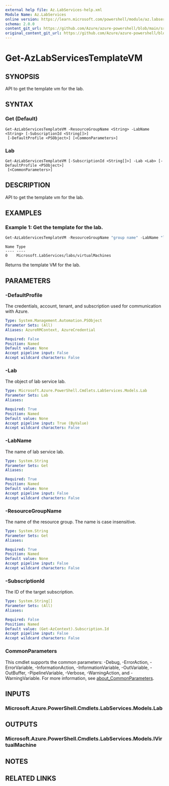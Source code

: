 ```yaml
---
external help file: Az.LabServices-help.xml
Module Name: Az.LabServices
online version: https://learn.microsoft.com/powershell/module/az.labservices/get-azlabservicestemplatevm
schema: 2.0.0
content_git_url: https://github.com/Azure/azure-powershell/blob/main/src/LabServices/LabServices/help/Get-AzLabServicesTemplateVM.md
original_content_git_url: https://github.com/Azure/azure-powershell/blob/main/src/LabServices/LabServices/help/Get-AzLabServicesTemplateVM.md
---
```


# Get-AzLabServicesTemplateVM

## SYNOPSIS
API to get the template vm for the lab.

## SYNTAX

### Get (Default)
```
Get-AzLabServicesTemplateVM -ResourceGroupName <String> -LabName <String> [-SubscriptionId <String[]>]
 [-DefaultProfile <PSObject>] [<CommonParameters>]
```

### Lab
```
Get-AzLabServicesTemplateVM [-SubscriptionId <String[]>] -Lab <Lab> [-DefaultProfile <PSObject>]
 [<CommonParameters>]
```

## DESCRIPTION
API to get the template vm for the lab.

## EXAMPLES

### Example 1: Get the template for the lab.
```powershell
Get-AzLabServicesTemplateVM -ResourceGroupName "group name" -LabName "lab name"
```

```output
Name Type
---- ----
0    Microsoft.LabServices/labs/virtualMachines
```

Returns the template VM for the lab.

## PARAMETERS

### -DefaultProfile
The credentials, account, tenant, and subscription used for communication with Azure.

```yaml
Type: System.Management.Automation.PSObject
Parameter Sets: (All)
Aliases: AzureRMContext, AzureCredential

Required: False
Position: Named
Default value: None
Accept pipeline input: False
Accept wildcard characters: False
```

### -Lab
The object of lab service lab.

```yaml
Type: Microsoft.Azure.PowerShell.Cmdlets.LabServices.Models.Lab
Parameter Sets: Lab
Aliases:

Required: True
Position: Named
Default value: None
Accept pipeline input: True (ByValue)
Accept wildcard characters: False
```

### -LabName
The name of lab service lab.

```yaml
Type: System.String
Parameter Sets: Get
Aliases:

Required: True
Position: Named
Default value: None
Accept pipeline input: False
Accept wildcard characters: False
```

### -ResourceGroupName
The name of the resource group.
The name is case insensitive.

```yaml
Type: System.String
Parameter Sets: Get
Aliases:

Required: True
Position: Named
Default value: None
Accept pipeline input: False
Accept wildcard characters: False
```

### -SubscriptionId
The ID of the target subscription.

```yaml
Type: System.String[]
Parameter Sets: (All)
Aliases:

Required: False
Position: Named
Default value: (Get-AzContext).Subscription.Id
Accept pipeline input: False
Accept wildcard characters: False
```

### CommonParameters
This cmdlet supports the common parameters: -Debug, -ErrorAction, -ErrorVariable, -InformationAction, -InformationVariable, -OutVariable, -OutBuffer, -PipelineVariable, -Verbose, -WarningAction, and -WarningVariable. For more information, see [about_CommonParameters](http://go.microsoft.com/fwlink/?LinkID=113216).

## INPUTS

### Microsoft.Azure.PowerShell.Cmdlets.LabServices.Models.Lab

## OUTPUTS

### Microsoft.Azure.PowerShell.Cmdlets.LabServices.Models.IVirtualMachine

## NOTES

## RELATED LINKS
